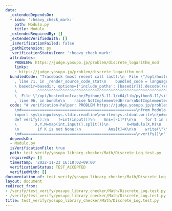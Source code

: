 ```yaml
---
data:
  _extendedDependsOn:
  - icon: ':heavy_check_mark:'
    path: Modulo.py
    title: Modulo
  _extendedRequiredBy: []
  _extendedVerifiedWith: []
  _isVerificationFailed: false
  _pathExtension: py
  _verificationStatusIcon: ':heavy_check_mark:'
  attributes:
    PROBLEM: https://judge.yosupo.jp/problem/discrete_logarithm_mod
    links:
    - https://judge.yosupo.jp/problem/discrete_logarithm_mod
  bundledCode: "Traceback (most recent call last):\n  File \"/opt/hostedtoolcache/Python/3.11.1/x64/lib/python3.11/site-packages/onlinejudge_verify/documentation/build.py\"\
    , line 71, in _render_source_code_stat\n    bundled_code = language.bundle(stat.path,\
    \ basedir=basedir, options={'include_paths': [basedir]}).decode()\n          \
    \         ^^^^^^^^^^^^^^^^^^^^^^^^^^^^^^^^^^^^^^^^^^^^^^^^^^^^^^^^^^^^^^^^^^^^^^^^^^^^^^^^^\n\
    \  File \"/opt/hostedtoolcache/Python/3.11.1/x64/lib/python3.11/site-packages/onlinejudge_verify/languages/python.py\"\
    , line 96, in bundle\n    raise NotImplementedError\nNotImplementedError\n"
  code: "# verification-helper: PROBLEM https://judge.yosupo.jp/problem/discrete_logarithm_mod\n\
    \n#==================================================\nfrom Modulo import *\n\n\
    import sys\ninput=sys.stdin.readline\nwrite=sys.stdout.write\n\n#==================================================\n\
    def verify():\n    T=int(input())\n    Ans=[-1]*T\n\n    for t in range(T):\n\
    \        X,Y,M=map(int,input().split())\n        X=Modulo(X,M)\n        K=Discrete_Log(X,Y)\n\
    \n        if K is not None:\n            Ans[t]=K\n\n    write(\"\\n\".join(map(str,Ans)))\n\
    \n#==================================================\nverify()\n"
  dependsOn:
  - Modulo.py
  isVerificationFile: true
  path: test_verify/yosupo_library_checker/Math/Discrete_Log.test.py
  requiredBy: []
  timestamp: '2022-11-23 16:18:02+09:00'
  verificationStatus: TEST_ACCEPTED
  verifiedWith: []
documentation_of: test_verify/yosupo_library_checker/Math/Discrete_Log.test.py
layout: document
redirect_from:
- /verify/test_verify/yosupo_library_checker/Math/Discrete_Log.test.py
- /verify/test_verify/yosupo_library_checker/Math/Discrete_Log.test.py.html
title: test_verify/yosupo_library_checker/Math/Discrete_Log.test.py
---
```

